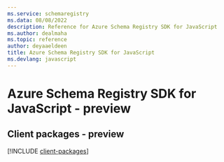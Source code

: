 ```yaml
---
ms.service: schemaregistry
ms.data: 08/08/2022
description: Reference for Azure Schema Registry SDK for JavaScript
ms.author: dealmaha
ms.topic: reference
author: deyaaeldeen
title: Azure Schema Registry SDK for JavaScript
ms.devlang: javascript
---
```

# Azure Schema Registry SDK for JavaScript - preview

## Client packages - preview
[!INCLUDE [client-packages](schema-registry-client-index.md)]
